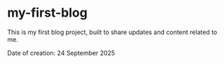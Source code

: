 # my-first-blog
This is my first blog project, built to share updates and content related to me. 

Date of creation: 24 September 2025
